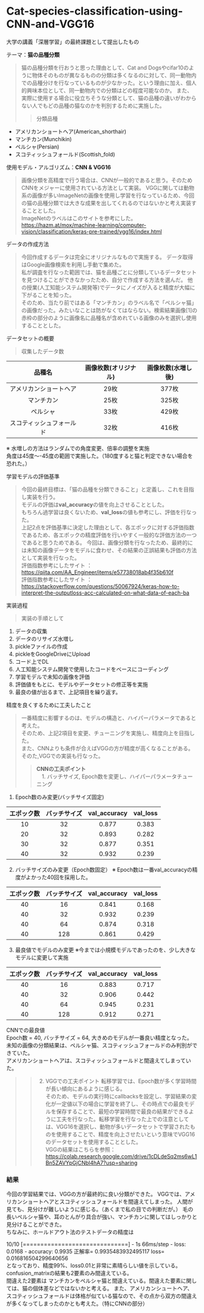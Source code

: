 # Cat-species-classification-using-CNN-and-VGG16
大学の講義「深層学習」の最終課題として提出したもの

テーマ：**猫の品種分類** <br>
>猫の品種分類を行おうと思った理由として、Cat and Dogsやcifar10のように物体そのものが異なるものの分類は多くなるのに対して、同一動物内での品種分けを行なっているものが少なかった。という理由に加え、個人的興味本位として、同一動物内での分類はどの程度可能なのか。
また、実際に使用する場合に役立ちそうな分類として、猫の品種の違いがわからない人でもどの品種の猫なのかを判別するために実施した。
>> 分類品種<br>
 * アメリカンショートヘア(American_shorthair)
 * マンチカン(Munchikin)
 * ペルシャ(Persian)
 * スコティッシュフォールド(Scottish_fold)



使用モデル・アルゴリズム：**CNN & VGG16**<br>
>画像分類を高精度で行う場合は、CNNが一般的であると思う。そのためCNNをメジャーに使用されている方法として実装。
VGGに関しては動物系の画像が多いImageNetの画像を使用し学習を行なっているため、今回の猫の品種分類では大きな成果を出してくれるのではないかと考え実装することとした。<br>
ImageNetのラベルはこのサイトを参考にした。<br>
https://hazm.at/mox/machine-learning/computer-vision/classification/keras-pre-trained/vgg16/index.html



データの作成方法 <br>
>今回作成するデータは完全にオリジナルなもので実施する。
データ取得はGoogle画像検索を利用し手動で集めた。<br>
私が調査を行なった範囲では、猫を品種ごとに分類しているデータセットを見つけることができなかったため、自分で作成する方法を選んだ。
他の授業(人工知能システム開発等)でデータにノイズが入ると精度が大幅に下がることを知った。<br>そのため、当たり前ではある「マンチカン」のラベル名で「ペルシャ猫」の画像だった。みたいなことは防がなくてはならない。検索結果画像[1]の赤枠の部分のように画像名に品種名が含めれている画像のみを選択し使用することとした。<br>



データセットの概要
>収集したデータ数

| 品種名 | 画像枚数(オリジナル) | 画像枚数(水増し後) |
|:-----------:|:------------:|:------------:|
| アメリカンショートヘア     |    29枚 |     377枚     |
| マンチカン              |    25枚 |    325枚    |
| ペルシャ                |    33枚 |     429枚     |
| スコティッシュフォールド    |    32枚 |      416枚    |

※ 水増しの方法はランダムでの角度変更、倍率の調整を実施<br>角度は45度〜-45度の範囲で実施した。（180度すると猫と判定できない場合を恐れた。）



学習モデルの評価基準
>今回の最終目標は、「猫の品種を分類できること」と定義し、これを目指し実装を行う。<br>
モデルの評価は**val_accuracy**の値を向上させることとした。<br>もちろん過学習は良くないため、**val_loss**の値も参考にし、評価を行なった。<br>
上記2点を評価基準に決定した理由として、各エポックに対する評価指数であるため、各エポックの精度評価を行いやすく一般的な評価方法の一つであると思うためである。
今回は、画像分類を行なったため、最終的には未知の画像データをモデルに食わせ、その結果の正誤結果も評価の方法として実装を行なった。<br>
評価指数参考にしたサイト ： https://qiita.com/AA_Engineer/items/e57738018ab4f35b610f<br>
評価指数参考にしたサイト ： https://stackoverflow.com/questions/50067924/keras-how-to-interpret-the-outputloss-acc-calculated-on-what-data-of-each-ba


実装過程
>実装の手順として
1. データの収集
1. データのリサイズ水増し
1. pickleファイルの作成
1. pickleをGoogleDriveにUpload
1. コード上でDL
1. 人工知能システム開発で使用したコードをベースにコーディング
1. 学習モデルで未知の画像を評価
1. 評価値をもとに、モデルやデータセットの修正等を実施
1. 最良の値が出るまで、上記項目を繰り返す。

精度を良くするために工夫したこと
> 一番精度に影響するのは、モデルの構造と、ハイパーパラメータであると考えた。<br> そのため、上記2項目を変更、チューニングを実施し、精度向上を目指した。<br>
また、CNNよりも条件が合えばVGGの方が精度が高くなることがある。そのた,VGGでの実装も行なった。<br>
>> **CNNの工夫ポイント**<br>
　1. バッチサイズ, Epoch数を変更し、ハイパーパラメータチューニング
  1. Epoch数のみ変更(バッチサイズ固定)

| エポック数 | バッチサイズ | val_accuracy | val_loss |
|:-----------:|:------------:|:------------:|:------------:|
|10   |   32   |   0.877   |   0.383   | 
|20   |   32   |   0.893   |   0.282   |
|30   |   32   |   0.877   |   0.351   |
|40   |   32   |   0.932   |   0.239   |

   2. バッチサイズのみ変更（Epoch数固定）
   ※ Epoch数は一番val_accuracyの精度がよかった40回を採用した。

| エポック数 | バッチサイズ | val_accuracy | val_loss |
|:-----------:|:------------:|:------------:|:------------:|
|40   |   16   |   0.841   |   0.168  | 
|40   |   32   |   0.932   |   0.239   |
|40   |   64   |   0.874   |   0.318   |
|40   |   128   |   0.861   |   0.429   |

   3. 最良値でモデルのみ変更
   ※今までは小規模モデルであったのを、少し大きなモデルに変更して実施

| エポック数 | バッチサイズ | val_accuracy | val_loss |
|:-----------:|:------------:|:------------:|:------------:|
|40   |   16   |   0.883   |   0.717  | 
|40   |   32   |   0.906   |   0.442   |
|40   |   64   |   0.945   |   0.231  |
|40   |   128   |   0.912   |   0.271   |

 CNNでの最良値<br>
 Epoch数 = 40, バッチサイズ = 64, 大きめのモデルが一番良い精度となった。<br>
 未知の画像の分類結果は、ペルシャ猫、スコティッシュフォールドのみ判別ができていた。<br>
 アメリカンショートヘアは、スコティッシュフォールドと間違えてしまっていた。


>>2. VGGでの工夫ポイント
転移学習では、Epoch数が多く学習時間が長い傾向にあるように感じる。<br>
そのため、モデルの実行時にcallbacksを設定し、学習結果の変化が一定値以下の場合に学習を終了し、その時点での最良モデルを保存することで、最短の学習時間で最良の結果ができるように工夫を行なった。転移学習を行なった上での注意としては、VGG16を選択し、動物が多いデータセットで学習されたものを使用することで、精度を向上させたいという意味でVGG16のデータセットを使用することとした。<br>
VGGの結果はこちらを参照：
https://colab.research.google.com/drive/1cDLdeSq2ms6wL1Bn5ZAVYpGjCNbl4hA7?usp=sharing
### 結果
今回の学習結果では、VGGの方が最終的に良い分類ができた。
VGGでは、アメリカンショートヘアとスコティッシュフォールドを間違えてしまった。
人間が見ても、見分けが難しいように感じる。（あくまで私の目での判断だが。）
毛の長いペルシャ猫や、耳のとんがり具合が強い、マンチカンに関してはしっかりと見分けることができた。<br>
ちなみに、ホールドアウト法のテストデータの精度は<br>

10/10 [==============================] - 1s 66ms/step - loss: 0.0168 - accuracy: 0.9935
正解率= 0.9935483932495117 loss= 0.016816504299640656
<br>
となっており、精度99%、loss0.01と非常に素晴らしい値を示している。
confusion_matrixの結果も2要素のみ間違えている。<br>間違えた2要素は
マンチカンをペルシャ猫と間違えている。間違えた要素に関しては、猫の個体差などではないかと考える。
また、アメリカンシュートヘア、スコティッシュフォールドは体格が似ている猫なので、その点から双方の間違えが多くなってしまったのかとも考えた。（特にCNNの部分）
